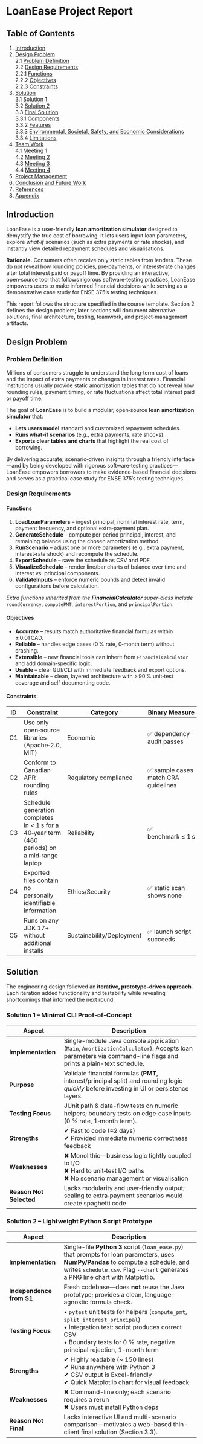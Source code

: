 # LoanEase Project Report

## Table of Contents
1. [Introduction](#Introduction)  
2. [Design Problem](#Design-Problem)  
    2.1 [Problem Definition](#problem-definition)  
    2.2 [Design Requirements](#design-requirements)  
         2.2.1 [Functions](#functions)  
         2.2.2 [Objectives](#objectives)  
         2.2.3 [Constraints](#constraints)  
3. [Solution](#solution)  
    3.1 [Solution 1](#solution-1)  
    3.2 [Solution 2](#solution-2)  
    3.3 [Final Solution](#final-solution)  
         3.3.1 [Components](#components)  
         3.3.2 [Features](#features)  
         3.3.3 [Environmental, Societal, Safety, and Economic Considerations](#environmental-societal-safety-and-economic-considerations)  
         3.3.4 [Limitations](#limitations)  
4. [Team Work](#team-work)  
    4.1 [Meeting 1](#meeting-1)  
    4.2 [Meeting 2](#meeting-2)  
    4.3 [Meeting 3](#meeting-3)  
    4.4 [Meeting 4](#meeting-4)  
5. [Project Management](#project-management)  
6. [Conclusion and Future Work](#conclusion-and-future-work)  
7. [References](#references)  
8. [Appendix](#appendix)

## Introduction
LoanEase is a user-friendly **loan amortization simulator** designed to demystify the true cost of borrowing. It lets users input loan parameters, explore *what‑if* scenarios (such as extra payments or rate shocks), and instantly view detailed repayment schedules and visualisations.

**Rationale.** Consumers often receive only static tables from lenders. These do not reveal how rounding policies, pre‑payments, or interest‑rate changes alter total interest paid or payoff time. By providing an interactive, open‑source tool that follows rigorous software‑testing practices, LoanEase empowers users to make informed financial decisions while serving as a demonstrative case study for ENSE 375’s testing techniques.

This report follows the structure specified in the course template. Section 2 defines the design problem; later sections will document alternative solutions, final architecture, testing, teamwork, and project‑management artifacts.

## Design Problem

### Problem Definition
Millions of consumers struggle to understand the long‑term cost of loans and the impact of extra payments or changes in interest rates. Financial institutions usually provide static amortization tables that do not reveal how rounding rules, payment timing, or rate fluctuations affect total interest paid or payoff time.

The goal of **LoanEase** is to build a modular, open‑source **loan amortization simulator** that:

* **Lets users model** standard and customized repayment schedules.  
* **Runs what‑if scenarios** (e.g., extra payments, rate shocks).  
* **Exports clear tables and charts** that highlight the real cost of borrowing.  

By delivering accurate, scenario‑driven insights through a friendly interface—and by being developed with rigorous software‑testing practices—LoanEase empowers borrowers to make evidence‑based financial decisions and serves as a practical case study for ENSE 375’s testing techniques.

### Design Requirements

#### Functions
1. **LoadLoanParameters** – ingest principal, nominal interest rate, term, payment frequency, and optional extra‑payment plan.  
2. **GenerateSchedule** – compute per‑period principal, interest, and remaining balance using the chosen amortization method.  
3. **RunScenario** – adjust one or more parameters (e.g., extra payment, interest‑rate shock) and recompute the schedule.  
4. **ExportSchedule** – save the schedule as CSV and PDF.  
5. **VisualizeSchedule** – render line/bar charts of balance over time and interest vs. principal components.  
6. **ValidateInputs** – enforce numeric bounds and detect invalid configurations before calculation.  

*Extra functions inherited from the **FinancialCalculator** super‑class include* `roundCurrency`, `computePMT`, `interestPortion`, and `principalPortion`.

#### Objectives
- **Accurate** – results match authoritative financial formulas within ± 0.01 CAD.  
- **Reliable** – handles edge cases (0 % rate, 0‑month term) without crashing.  
- **Extensible** – new financial tools can inherit from `FinancialCalculator` and add domain‑specific logic.  
- **Usable** – clear GUI/CLI with immediate feedback and export options.  
- **Maintainable** – clean, layered architecture with > 90 % unit‑test coverage and self‑documenting code.  

#### Constraints

| ID | Constraint | Category | Binary Measure |
|----|------------|----------|----------------|
| C1 | Use only open‑source libraries (Apache‑2.0, MIT) | Economic | ✅ dependency audit passes |
| C2 | Conform to Canadian APR rounding rules | Regulatory compliance | ✅ sample cases match CRA guidelines |
| C3 | Schedule generation completes in < 1 s for a 40‑year term (480 periods) on a mid‑range laptop | Reliability | ✅ benchmark ≤ 1 s |
| C4 | Exported files contain no personally identifiable information | Ethics/Security | ✅ static scan shows none |
| C5 | Runs on any JDK 17+ without additional installs | Sustainability/Deployment | ✅ launch script succeeds |

## Solution

The engineering design followed an **iterative, prototype-driven approach**. Each iteration added functionality and testability while revealing shortcomings that informed the next round.

### Solution 1 – Minimal CLI Proof‑of‑Concept
| Aspect | Description |
|--------|-------------|
| **Implementation** | Single-module Java console application (`Main`, `AmortizationCalculator`). Accepts loan parameters via command-line flags and prints a plain-text schedule. |
| **Purpose** | Validate financial formulas (**PMT**, interest/principal split) and rounding logic *quickly* before investing in UI or persistence layers. |
| **Testing Focus** | JUnit path & data-flow tests on numeric helpers; boundary tests on edge‑case inputs (0 % rate, 1‑month term). |
| **Strengths** | ✔ Fast to code (≈2 days) <br> ✔ Provided immediate numeric correctness feedback |
| **Weaknesses** | ✖ Monolithic—business logic tightly coupled to I/O <br> ✖ Hard to unit‑test I/O paths <br> ✖ No scenario management or visualisation |
| **Reason Not Selected** | Lacks modularity and user‑friendly output; scaling to extra‑payment scenarios would create spaghetti code |

### Solution 2 – Lightweight Python Script Prototype
| Aspect | Description |
|--------|-------------|
| **Implementation** | Single-file **Python 3** script (`loan_ease.py`) that prompts for loan parameters, uses **NumPy/Pandas** to compute a schedule, and writes `schedule.csv`. Flag `--chart` generates a PNG line chart with Matplotlib. |
| **Independence from S1** | Fresh codebase—does **not** reuse the Java prototype; provides a clean, language-agnostic formula check. |
| **Testing Focus** | • `pytest` unit tests for helpers (`compute_pmt`, `split_interest_principal`) <br>• Integration test: script produces correct CSV <br>• Boundary tests for 0 % rate, negative principal rejection, 1-month term |
| **Strengths** | ✔ Highly readable (~ 150 lines) <br>✔ Runs anywhere with Python 3 <br>✔ CSV output is Excel-friendly <br>✔ Quick Matplotlib chart for visual feedback |
| **Weaknesses** | ✖ Command-line only; each scenario requires a rerun <br>✖ Users must install Python deps |
| **Reason Not Final** | Lacks interactive UI and multi-scenario comparison—motivates a web-based thin-client final solution (Section 3.3). |

<!--## Objectives
List the goals and objectives of the project.

## System Design
### Architecture
Explain the overall architecture of the system.

### Components
Detail the individual components and their roles.

## Implementation
Describe the implementation details, including technologies and tools used.

## Testing
Outline the testing strategies and results.

## Results and Analysis
Present the outcomes and analyze the results.

## Challenges Faced
Discuss the challenges encountered during the project.

## Future Enhancements
Suggest potential improvements or extensions.

## Conclusion
Summarize the project and its impact.

## References
List all references and resources used.-->
